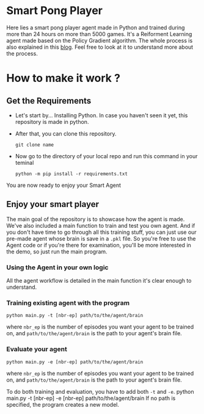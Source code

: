 # Smart Pong Player
Here lies a smart pong player agent made in Python and trained during more than 24 hours on more than 5000 games. It's a Reiforment Learning agent made based on the Policy Gradient algorithm. The whole process is also explained in this [blog](http://karpathy.github.io/2016/05/31/rl/). Feel free to look at it to understand more about the process.

# How to make it work ?

## Get the Requirements
- Let's start by... Installing Python. In case you haven't seen it yet, this repository is made in python.
- After that, you can clone this repository.

      git clone name
    
- Now go to the directory of your local repo and run this command in your teminal

      python -m pip install -r requirements.txt

You are now ready to enjoy your Smart Agent

## Enjoy your smart player
The main goal of the repository is to showcase how the agent is made. We've also included a main function to train and test you own agent. And if you don't have time to go through all this training stuff, you can just use our pre-made agent whose brain is save in a `.pkl` file. So you're free to use the Agent code or if you're there for examination, you'll be more interested in the demo, so just run the main program.

### Using the Agent in your own logic
All the agent workflow is detailed in the main function it's clear enough to understand.

### Training existing agent with the program
    python main.py -t [nbr-ep] path/to/the/agent/brain
where `nbr_ep` is the number of episodes you want your agent to be trained on, and `path/to/the/agent/brain` is the path to your agent's brain file.

### Evaluate your agent
    python main.py -e [nbr-ep] path/to/the/agent/brain
where `nbr_ep` is the number of episodes you want your agent to be trained on, and `path/to/the/agent/brain` is the path to your agent's brain file.

To do both training and evaluation, you have to add both `-t` and `-e`.
    python main.py -t [nbr-ep] -e [nbr-ep] path/to/the/agent/brain
If no path is specified, the program creates a new model.
